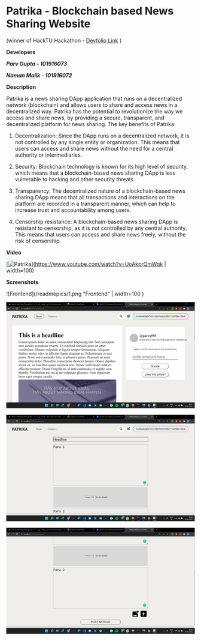 # Patrika - Blockchain based News Sharing Website
(winner of HackTU Hackathon - [Devfolio Link](https://devfolio.co/projects/patrika-2f4e) )

**Developers**

***Parv Gupta - 101916073***

***Naman Malik - 101916072***

**Description**

Patrika is a news sharing DApp application that runs on a decentralized network (blockchain) and allows users to share and access news in a decentralized way. Patrika has the potential to revolutionize the way we access and share news, by providing a secure, transparent, and decentralized platform for news sharing. The key benefits of Patrika:

1. Decentralization: Since the DApp runs on a decentralized network, it is not controlled by any single entity or organization. This means that users can access and share news without the need for a central authority or intermediaries.

2. Security: Blockchain technology is known for its high level of security, which means that a blockchain-based news sharing DApp is less vulnerable to hacking and other security threats.

3. Transparency: The decentralized nature of a blockchain-based news sharing DApp means that all transactions and interactions on the platform are recorded in a transparent manner, which can help to increase trust and accountability among users.

4. Censorship resistance: A blockchain-based news sharing DApp is resistant to censorship, as it is not controlled by any central authority. This means that users can access and share news freely, without the risk of censorship.

**Video**

[![Patrika](https://img.youtube.com/vi/UoAkprQmWqk/0.jpg)](https://www.youtube.com/watch?v=UoAkprQmWqk  | width=100)

**Screenshots**

![Frontend](/readmepics/1.png "Frontend"  | width=100 )

![Frontend](/readmepics/2.png "Frontend")

![Frontend](/readmepics/3.png "Frontend")

![Frontend](/readmepics/4.png "Frontend")
